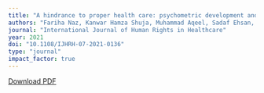 ```yaml
---
title: "A hindrance to proper health care: psychometric development and validation of opiophobia questionnaire among doctors in Pakistan"
authors: "Fariha Naz, Kanwar Hamza Shuja, Muhammad Aqeel, Sadaf Ehsan, Ayesha Noor, Dania Butt, Hina Gul, Uzma Rafaqat, Sana Tariq"
journal: "International Journal of Human Rights in Healthcare"
year: 2021
doi: "10.1108/IJHRH-07-2021-0136"
type: "journal"
impact_factor: true
---
```


[Download PDF](/files/papers/2021-human-rights-opiophobia.pdf)
